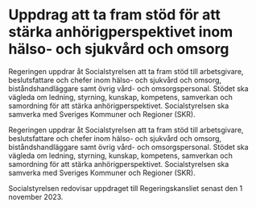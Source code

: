 # Uppdrag att ta fram stöd för att stärka anhörigperspektivet inom hälso- och sjukvård och omsorg

Regeringen uppdrar åt Socialstyrelsen att ta fram stöd till arbetsgivare, beslutsfattare och chefer inom hälso- och sjukvård och omsorg, biståndshandläggare samt övrig vård- och omsorgspersonal. Stödet ska vägleda om ledning, styrning, kunskap, kompetens, samverkan och samordning för att stärka anhörigperspektivet. Socialstyrelsen ska samverka med Sveriges Kommuner och Regioner (SKR).

Regeringen uppdrar åt Socialstyrelsen att ta fram stöd till arbetsgivare, beslutsfattare och chefer inom hälso- och sjukvård och omsorg, biståndshandläggare samt övrig vård- och omsorgspersonal. Stödet ska vägleda om ledning, styrning, kunskap, kompetens, samverkan och samordning för att stärka anhörigperspektivet. Socialstyrelsen ska samverka med Sveriges Kommuner och Regioner (SKR).

Socialstyrelsen redovisar uppdraget till Regeringskansliet senast den 1 november 2023.
